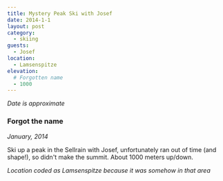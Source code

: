 ```yaml
---
title: Mystery Peak Ski with Josef
date: 2014-1-1
layout: post
category:
  - skiing
guests:
  - Josef
location:
  - Lamsenspitze
elevation:
  # Forgotten name
  - 1000
---
```


*Date is approximate*

### Forgot the name
_January, 2014_

Ski up a peak in the Sellrain with Josef, unfortunately ran out of time (and
shape!), so didn't make the summit. About 1000 meters up/down.

*Location coded as Lamsenspitze because it was somehow in that area*